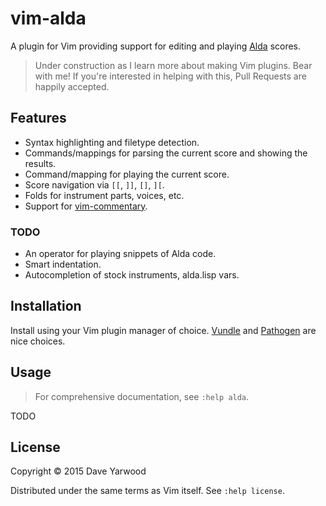 # vim-alda

A plugin for Vim providing support for editing and playing [Alda](http://github.com/alda-lang/alda) scores.

> Under construction as I learn more about making Vim plugins. Bear with me! If you're interested in helping with this, Pull Requests are happily accepted.

## Features

* Syntax highlighting and filetype detection.
* Commands/mappings for parsing the current score and showing the results.
* Command/mapping for playing the current score.
* Score navigation via `[[`, `]]`, `[]`, `][`.
* Folds for instrument parts, voices, etc.
* Support for [vim-commentary](http://github.com/tpope/vim-commentary).

### TODO

* An operator for playing snippets of Alda code.
* Smart indentation.
* Autocompletion of stock instruments, alda.lisp vars.

## Installation

Install using your Vim plugin manager of choice. [Vundle](https://github.com/VundleVim/Vundle.vim) and [Pathogen](http://github.com/tpope/vim-pathogen) are nice choices.

## Usage

> For comprehensive documentation, see `:help alda`.

TODO

## License

Copyright © 2015 Dave Yarwood

Distributed under the same terms as Vim itself. See `:help license`.

